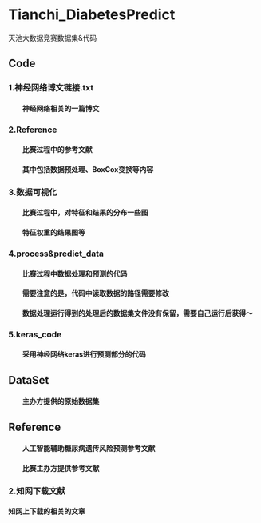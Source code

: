 # Tianchi_DiabetesPredict
天池大数据竞赛数据集&amp;代码

## Code
### 1.神经网络博文链接.txt
#### &emsp;&emsp;神经网络相关的一篇博文
### 2.Reference
#### &emsp;&emsp;比赛过程中的参考文献
#### &emsp;&emsp;其中包括数据预处理、BoxCox变换等内容
### 3.数据可视化
#### &emsp;&emsp;比赛过程中，对特征和结果的分布一些图
#### &emsp;&emsp;特征权重的结果图等
### 4.process&predict_data
#### &emsp;&emsp;比赛过程中数据处理和预测的代码
#### &emsp;&emsp;需要注意的是，代码中读取数据的路径需要修改
#### &emsp;&emsp;数据处理运行得到的处理后的数据集文件没有保留，需要自己运行后获得～
### 5.keras_code
#### &emsp;&emsp;采用神经网络keras进行预测部分的代码
## DataSet
#### &emsp;&emsp;主办方提供的原始数据集
## Reference
#### &emsp;&emsp;人工智能辅助糖尿病遗传风险预测参考文献
#### &emsp;&emsp;比赛主办方提供参考文献
### 2.知网下载文献
#### 知网上下载的相关的文章
